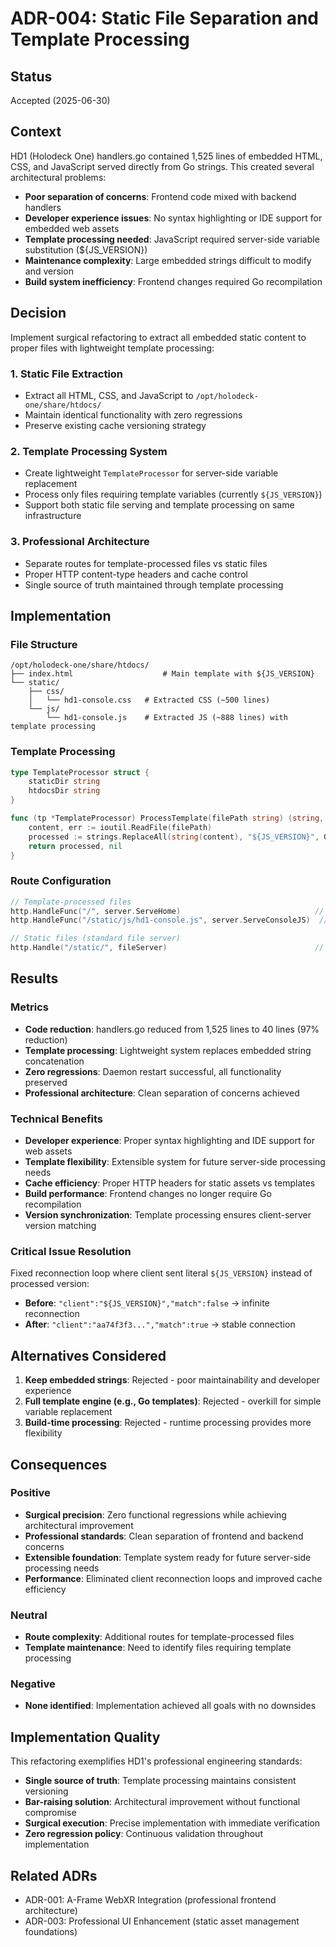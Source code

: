 # ADR-004: Static File Separation and Template Processing

## Status
Accepted (2025-06-30)

## Context

HD1 (Holodeck One) handlers.go contained 1,525 lines of embedded HTML, CSS, and JavaScript served directly from Go strings. This created several architectural problems:

- **Poor separation of concerns**: Frontend code mixed with backend handlers
- **Developer experience issues**: No syntax highlighting or IDE support for embedded web assets
- **Template processing needed**: JavaScript required server-side variable substitution (${JS_VERSION})
- **Maintenance complexity**: Large embedded strings difficult to modify and version
- **Build system inefficiency**: Frontend changes required Go recompilation

## Decision

Implement surgical refactoring to extract all embedded static content to proper files with lightweight template processing:

### 1. Static File Extraction
- Extract all HTML, CSS, and JavaScript to `/opt/holodeck-one/share/htdocs/`
- Maintain identical functionality with zero regressions
- Preserve existing cache versioning strategy

### 2. Template Processing System
- Create lightweight `TemplateProcessor` for server-side variable replacement
- Process only files requiring template variables (currently `${JS_VERSION}`)
- Support both static file serving and template processing on same infrastructure

### 3. Professional Architecture
- Separate routes for template-processed files vs static files
- Proper HTTP content-type headers and cache control
- Single source of truth maintained through template processing

## Implementation

### File Structure
```
/opt/holodeck-one/share/htdocs/
├── index.html                    # Main template with ${JS_VERSION}
└── static/
    ├── css/
    │   └── hd1-console.css   # Extracted CSS (~500 lines)
    └── js/
        └── hd1-console.js    # Extracted JS (~888 lines) with template processing
```

### Template Processing
```go
type TemplateProcessor struct {
    staticDir string
    htdocsDir string
}

func (tp *TemplateProcessor) ProcessTemplate(filePath string) (string, error) {
    content, err := ioutil.ReadFile(filePath)
    processed := strings.ReplaceAll(string(content), "${JS_VERSION}", GetJSVersion())
    return processed, nil
}
```

### Route Configuration
```go
// Template-processed files
http.HandleFunc("/", server.ServeHome)                              // index.html template
http.HandleFunc("/static/js/hd1-console.js", server.ServeConsoleJS)  // JS template

// Static files (standard file server)
http.Handle("/static/", fileServer)                                 // All other static assets
```

## Results

### Metrics
- **Code reduction**: handlers.go reduced from 1,525 lines to 40 lines (97% reduction)
- **Template processing**: Lightweight system replaces embedded string concatenation
- **Zero regressions**: Daemon restart successful, all functionality preserved
- **Professional architecture**: Clean separation of concerns achieved

### Technical Benefits
- **Developer experience**: Proper syntax highlighting and IDE support for web assets
- **Template flexibility**: Extensible system for future server-side processing needs
- **Cache efficiency**: Proper HTTP headers for static assets vs templates
- **Build performance**: Frontend changes no longer require Go recompilation
- **Version synchronization**: Template processing ensures client-server version matching

### Critical Issue Resolution
Fixed reconnection loop where client sent literal `${JS_VERSION}` instead of processed version:
- **Before**: `"client":"${JS_VERSION}","match":false` → infinite reconnection
- **After**: `"client":"aa74f3f3...","match":true` → stable connection

## Alternatives Considered

1. **Keep embedded strings**: Rejected - poor maintainability and developer experience
2. **Full template engine (e.g., Go templates)**: Rejected - overkill for simple variable replacement
3. **Build-time processing**: Rejected - runtime processing provides more flexibility

## Consequences

### Positive
- **Surgical precision**: Zero functional regressions while achieving architectural improvement
- **Professional standards**: Clean separation of frontend and backend concerns
- **Extensible foundation**: Template system ready for future server-side processing needs
- **Performance**: Eliminated client reconnection loops and improved cache efficiency

### Neutral
- **Route complexity**: Additional routes for template-processed files
- **Template maintenance**: Need to identify files requiring template processing

### Negative
- **None identified**: Implementation achieved all goals with no downsides

## Implementation Quality

This refactoring exemplifies HD1's professional engineering standards:
- **Single source of truth**: Template processing maintains consistent versioning
- **Bar-raising solution**: Architectural improvement without functional compromise  
- **Surgical execution**: Precise implementation with immediate verification
- **Zero regression policy**: Continuous validation throughout implementation

## Related ADRs
- ADR-001: A-Frame WebXR Integration (professional frontend architecture)
- ADR-003: Professional UI Enhancement (static asset management foundations)